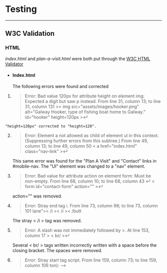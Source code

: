 # Testing

<hr>

## W3C Validation 
### HTML
*index.html* and *plan-a-visit.html* were both put through the [W3C HTML Validator](https://validator.w3.org/)
* #### Index.html
    The following errors were found and corrected

1.    >Error: Bad value 120px for attribute height on element img: Expected a digit but saw p instead.
        >From line 31, column 13; to line 31, column 131
     >< img src="assets/images/hooker.png" alt="Galway Hooker, type of fishing boat home to Galway." id="hooker" height=120px >↩     
    
    "height=120px" corrected to "height=120".

2. > Error: Element a not allowed as child of element ul in this context. (Suppressing further errors from this subtree.)
    > From line 49, column 13; to line 49, column 50
    > < a href="index.html" class="nav-link" >↩     

    This same error was found for the "Plan A Visit" and "Contact" links in #mobile-nav. The "Ul" element was changed to a "nav" element.

3. > Error: Bad value for attribute action on element form: Must be non-empty.
    > From line 68, column 10; to line 68, column 43
    > ↩         < form id="contact-form" action="" >↩     

    action="" was removed.

4. > Error: Stray end tag i.
    > From line 73, column 98; to line 73, column 101
    > lane">< /i >< /i >< /butt

    The stray < /i > tag was removed.

5. > Error: A slash was not immediately followed by >.
    > At line 153, column 17
           > < br/  >↩        

    Several < br/ > tags written incorrectly written with a space before the closing bracket. The spaces were removed.
    
6. > Error: Stray start tag script.
    > From line 159, column 73; to line 159, column 106
    > ton): --> <script src="assets/js/toggle.js"></scri
    Script tag was outside of < body >. All script tags were moved to within < body >.
